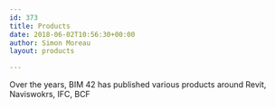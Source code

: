 ```yaml
---
id: 373
title: Products
date: 2018-06-02T10:56:30+00:00
author: Simon Moreau
layout: products

---
```

Over the years, BIM 42 has published various products around Revit, Naviswokrs, IFC, BCF